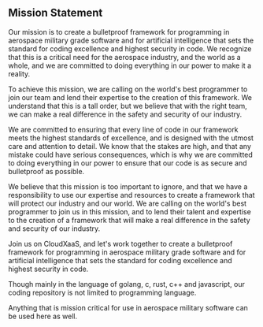 ## Mission Statement

<!--

**Here are some ideas to get you started:**

🙋‍♀️ A short introduction - what is your organization all about?
🌈 Contribution guidelines - how can the community get involved?
👩‍💻 Useful resources - where can the community find your docs? Is there anything else the community should know?
🍿 Fun facts - what does your team eat for breakfast?
🧙 Remember, you can do mighty things with the power of [Markdown](https://docs.github.com/github/writing-on-github/getting-started-with-writing-and-formatting-on-github/basic-writing-and-formatting-syntax)
-->

Our mission is to create a bulletproof framework for programming in aerospace military grade software and for artificial intelligence that sets the standard for coding excellence and highest security in code. We recognize that this is a critical need for the aerospace industry, and the world as a whole, and we are committed to doing everything in our power to make it a reality.

To achieve this mission, we are calling on the world's best programmer to join our team and lend their expertise to the creation of this framework. We understand that this is a tall order, but we believe that with the right team, we can make a real difference in the safety and security of our industry.

We are committed to ensuring that every line of code in our framework meets the highest standards of excellence, and is designed with the utmost care and attention to detail. We know that the stakes are high, and that any mistake could have serious consequences, which is why we are committed to doing everything in our power to ensure that our code is as secure and bulletproof as possible.

We believe that this mission is too important to ignore, and that we have a responsibility to use our expertise and resources to create a framework that will protect our industry and our world. We are calling on the world's best programmer to join us in this mission, and to lend their talent and expertise to the creation of a framework that will make a real difference in the safety and security of our industry.

Join us on CloudXaaS, and let's work together to create a bulletproof framework for programming in aerospace military grade software and for artificial intelligence that sets the standard for coding excellence and highest security in code.

Though mainly in the language of golang, c, rust, c++ and javascript, our coding repository is not limited to programming language.

Anything that is mission critical for use in aerospace military software can be used here as well.
